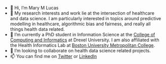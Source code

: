 - 👋 Hi, I’m Mary M Lucas
- 👀 My research interests and work lie at the intersection of healthcare and data science.  I am particularly interested in topics around predictive modelling in healthcare, algorithmic bias and fairness, and really all things health data related.
- 🌱 I’m currently a PhD student in Information Science at the [College of Computing and Informatics](https://drexel.edu/cci/) at Drexel University. I am also affiliated with the Health Informatics Lab at [Boston University Metropolitan College](https://www.bu.edu/met/).
- 💞️ I’m looking to collaborate on health data science related projects.
- 📫 You can find me on [Twitter](https://twitter.com/mary_m_lucas) or [LinkedIn](https://www.linkedin.com/in/marymlucas/)

<!---
marymlucas/marymlucas is a ✨ special ✨ repository because its `README.md` (this file) appears on your GitHub profile.
You can click the Preview link to take a look at your changes.
--->
